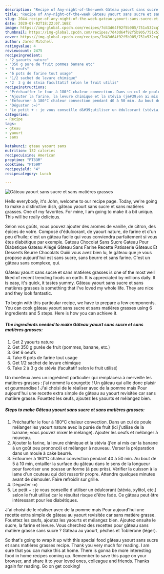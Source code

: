 ```yaml
---
description: "Recipe of Any-night-of-the-week Gâteau yaourt sans sucre et sans matières grasses"
title: "Recipe of Any-night-of-the-week Gâteau yaourt sans sucre et sans matières grasses"
slug: 2044-recipe-of-any-night-of-the-week-gateau-yaourt-sans-sucre-et-sans-matieres-grasses
date: 2020-07-02T18:22:07.168Z
image: https://img-global.cpcdn.com/recipes/7d43d64f92f5b905/751x532cq70/gateau-yaourt-sans-sucre-et-sans-matieres-grasses-photo-principale-de-la-recette.jpg
thumbnail: https://img-global.cpcdn.com/recipes/7d43d64f92f5b905/751x532cq70/gateau-yaourt-sans-sucre-et-sans-matieres-grasses-photo-principale-de-la-recette.jpg
cover: https://img-global.cpcdn.com/recipes/7d43d64f92f5b905/751x532cq70/gateau-yaourt-sans-sucre-et-sans-matieres-grasses-photo-principale-de-la-recette.jpg
author: Jared Mitchell
ratingvalue: 4
reviewcount: 2475
recipeingredient:
- "2 yaourts nature"
- "350 g pure de fruit pommes banane etc"
- "6 oeufs"
- "6 pots de farine tout usage"
- "1/2 sachet de levure chimique"
- "2  3 g de stvia facultatif selon le fruit utilis"
recipeinstructions:
- "Préchauffer le four à 180°C chaleur convection. Dans un cul de poule mélanger les yaourt nature avec la purée de fruit (ici j&#39;utilise de la banane; vous pouvez mixer le mélange). Ajouter les oeufs et mélanger à nouveau."
- "Ajouter la farine, la levure chimique et la stévia (j&#39;en ai mis car la banane à un goût peu prononcé) et mélanger à nouveau. Verser la préparation dans un moule à cake beurré."
- "Enfourner à 180°C chaleur convection pendant 40 à 50 min. Au bout de 5 à 10 min, entailler la surface du gâteau dans le sens de la longueur pour favoriser une pousse uniforme (à peu près). Vérifier la cuisson à la lame d&#39;un couteau qui doit ressortir propre. Attendre quelques minutes avant de démouler. Faire refroidir sur grille."
- "Déguster :=)"
- "Le petit + : je vous conseille d&#39;utiliser un édulcorant (stévia, xylitol, etc.) selon le fruit utilisé car le résultat risque d&#39;être fade. Ce gâteau peut être intéressant pour les diabétiques."
categories:
- Recipe
tags:
- gteau
- yaourt
- sans

katakunci: gteau yaourt sans 
nutrition: 132 calories
recipecuisine: American
preptime: "PT33M"
cooktime: "PT59M"
recipeyield: "4"
recipecategory: Lunch

---
```



![Gâteau yaourt sans sucre et sans matières grasses](https://img-global.cpcdn.com/recipes/7d43d64f92f5b905/751x532cq70/gateau-yaourt-sans-sucre-et-sans-matieres-grasses-photo-principale-de-la-recette.jpg)

Hello everybody, it's John, welcome to our recipe page. Today, we're going to make a distinctive dish, gâteau yaourt sans sucre et sans matières grasses. One of my favorites. For mine, I am going to make it a bit unique. This will be really delicious.

Selon vos goûts, vous pouvez ajouter des aromes de vanille, de citron, des épices de votre. Composé d&#39;édulcorant, de yaourt nature, de farine et d&#39;un peu d&#39;huile; c&#39;est un gâteau facile qui vous conviendra parfaitement si vous êtes diabétique par exemple. Gateau Chocolat Sans Sucre Gateau Pour Diabetique Gateau Allégé Gâteau Sans Farine Recette Patisserie Gâteaux Et Desserts Beurre Chocolats Ouiiii vous avez bien lu, le gâteau que je vous propose aujourd&#39;hui est sans sucre, sans beurre et sans farine. C&#39;est un gâteau sans complexe, qui.

Gâteau yaourt sans sucre et sans matières grasses is one of the most well liked of recent trending foods on earth. It is appreciated by millions daily. It is easy, it's quick, it tastes yummy. Gâteau yaourt sans sucre et sans matières grasses is something that I've loved my whole life. They are nice and they look fantastic.


To begin with this particular recipe, we have to prepare a few components. You can cook gâteau yaourt sans sucre et sans matières grasses using 6 ingredients and 5 steps. Here is how you can achieve it.

<!--inarticleads1-->

##### The ingredients needed to make Gâteau yaourt sans sucre et sans matières grasses:

1. Get 2 yaourts nature
1. Get 350 g purée de fruit (pommes, banane, etc.)
1. Get 6 oeufs
1. Take 6 pots de farine tout usage
1. Get 1/2 sachet de levure chimique
1. Take 2 à 3 g de stévia (facultatif selon le fruit utilisé)


Un moelleux avec un ingrédient particulier qui remplacera à merveille les matières grasses : j&#39;ai nommé la courgette ! Un gâteau qui allie donc plaisir et gourmandise ! J&#39;ai choisi de le réaliser avec de la pomme mais Pour aujourd&#39;hui une recette extra simple de gâteau au yaourt revisitée car sans matière grasse. Fouettez les œufs, ajoutez les yaourts et mélangez bien. 

<!--inarticleads2-->

##### Steps to make Gâteau yaourt sans sucre et sans matières grasses:

1. Préchauffer le four à 180°C chaleur convection. Dans un cul de poule mélanger les yaourt nature avec la purée de fruit (ici j&#39;utilise de la banane; vous pouvez mixer le mélange). Ajouter les oeufs et mélanger à nouveau.
1. Ajouter la farine, la levure chimique et la stévia (j&#39;en ai mis car la banane à un goût peu prononcé) et mélanger à nouveau. Verser la préparation dans un moule à cake beurré.
1. Enfourner à 180°C chaleur convection pendant 40 à 50 min. Au bout de 5 à 10 min, entailler la surface du gâteau dans le sens de la longueur pour favoriser une pousse uniforme (à peu près). Vérifier la cuisson à la lame d&#39;un couteau qui doit ressortir propre. Attendre quelques minutes avant de démouler. Faire refroidir sur grille.
1. Déguster :=)
1. Le petit + : je vous conseille d&#39;utiliser un édulcorant (stévia, xylitol, etc.) selon le fruit utilisé car le résultat risque d&#39;être fade. Ce gâteau peut être intéressant pour les diabétiques.


J&#39;ai choisi de le réaliser avec de la pomme mais Pour aujourd&#39;hui une recette extra simple de gâteau au yaourt revisitée car sans matière grasse. Fouettez les œufs, ajoutez les yaourts et mélangez bien. Ajoutez ensuite le sucre, la farine et levure. Vous cherchez des recettes pour gâteau sans matière grasse sans sucre ? Gâteau au yaourt, pêches et Toblerone (léger). 

So that's going to wrap it up with this special food gâteau yaourt sans sucre et sans matières grasses recipe. Thank you very much for reading. I am sure that you can make this at home. There is gonna be more interesting food in home recipes coming up. Remember to save this page on your browser, and share it to your loved ones, colleague and friends. Thanks again for reading. Go on get cooking!
